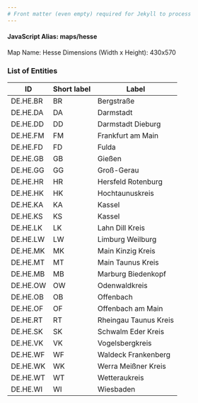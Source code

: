 ```yaml
---
# Front matter (even empty) required for Jekyll to process
---
```


#### JavaScript Alias: maps/hesse

Map Name: Hesse
Dimensions (Width x Height): 430x570





### List of Entities

ID | Short label | Label
---|---|---|
DE.HE.BR|BR|Bergstraße
DE.HE.DA|DA|Darmstadt
DE.HE.DD|DD|Darmstadt Dieburg
DE.HE.FM|FM|Frankfurt am Main
DE.HE.FD|FD|Fulda
DE.HE.GB|GB|Gießen
DE.HE.GG|GG|Groß-Gerau
DE.HE.HR|HR|Hersfeld Rotenburg
DE.HE.HK|HK|Hochtaunuskreis
DE.HE.KA|KA|Kassel
DE.HE.KS|KS|Kassel
DE.HE.LK|LK|Lahn Dill Kreis
DE.HE.LW|LW|Limburg Weilburg
DE.HE.MK|MK|Main Kinzig Kreis
DE.HE.MT|MT|Main Taunus Kreis
DE.HE.MB|MB|Marburg Biedenkopf
DE.HE.OW|OW|Odenwaldkreis
DE.HE.OB|OB|Offenbach
DE.HE.OF|OF|Offenbach am Main
DE.HE.RT|RT|Rheingau Taunus Kreis
DE.HE.SK|SK|Schwalm Eder Kreis
DE.HE.VK|VK|Vogelsbergkreis
DE.HE.WF|WF|Waldeck Frankenberg
DE.HE.WK|WK|Werra Meißner Kreis
DE.HE.WT|WT|Wetteraukreis
DE.HE.WI|WI|Wiesbaden

